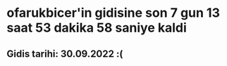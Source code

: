 # ofarukbicer'in gidisine son 7 gun 13 saat 53 dakika 58 saniye kaldi

## Gidis tarihi: 30.09.2022 :(